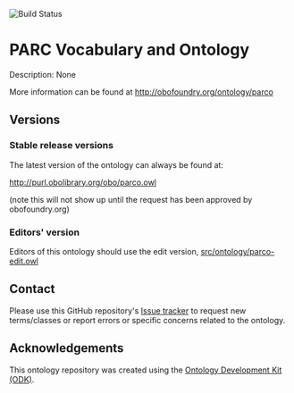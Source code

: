 
![Build Status](https://github.com/reality/parco/workflows/CI/badge.svg)
# PARC Vocabulary and Ontology

Description: None

More information can be found at http://obofoundry.org/ontology/parco

## Versions

### Stable release versions

The latest version of the ontology can always be found at:

http://purl.obolibrary.org/obo/parco.owl

(note this will not show up until the request has been approved by obofoundry.org)

### Editors' version

Editors of this ontology should use the edit version, [src/ontology/parco-edit.owl](src/ontology/parco-edit.owl)

## Contact

Please use this GitHub repository's [Issue tracker](https://github.com/reality/parco/issues) to request new terms/classes or report errors or specific concerns related to the ontology.

## Acknowledgements

This ontology repository was created using the [Ontology Development Kit (ODK)](https://github.com/INCATools/ontology-development-kit).